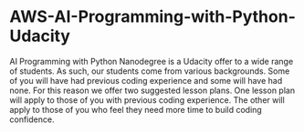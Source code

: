 # AWS-AI-Programming-with-Python-Udacity

AI Programming with Python Nanodegree is a Udacity offer to a wide range of students. As such, our students come from various backgrounds. Some of you will have had previous coding experience and some will have had none. For this reason we offer two suggested lesson plans. One lesson plan will apply to those of you with previous coding experience. The other will apply to those of you who feel they need more time to build coding confidence.
